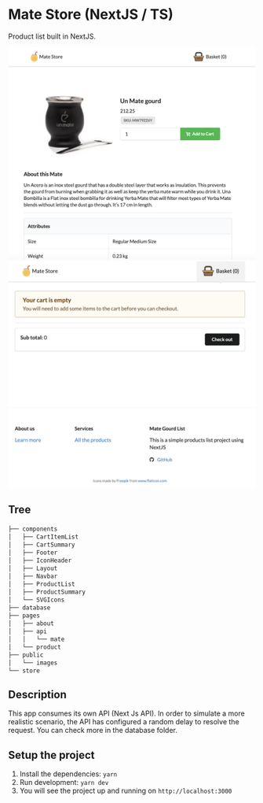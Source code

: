 # Mate Store (NextJS / TS)

Product list built in NextJS.

![Screenshot](./mate.png)
![Screenshot](./mate2.png)

## Tree

```
├── components
│   ├── CartItemList
│   ├── CartSummary
│   ├── Footer
│   ├── IconHeader
│   ├── Layout
│   ├── Navbar
│   ├── ProductList
│   ├── ProductSummary
│   └── SVGIcons
├── database
├── pages
│   ├── about
│   ├── api
│   │   └── mate
│   └── product
├── public
│   └── images
└── store
```

## Description

This app consumes its own API (Next Js API). In order to simulate a more realistic scenario, the API has configured a random delay to resolve the request. You can check more in the database folder.

## Setup the project

1. Install the dependencies: `yarn`
2. Run development: `yarn dev`
3. You will see the project up and running on `http://localhost:3000`
